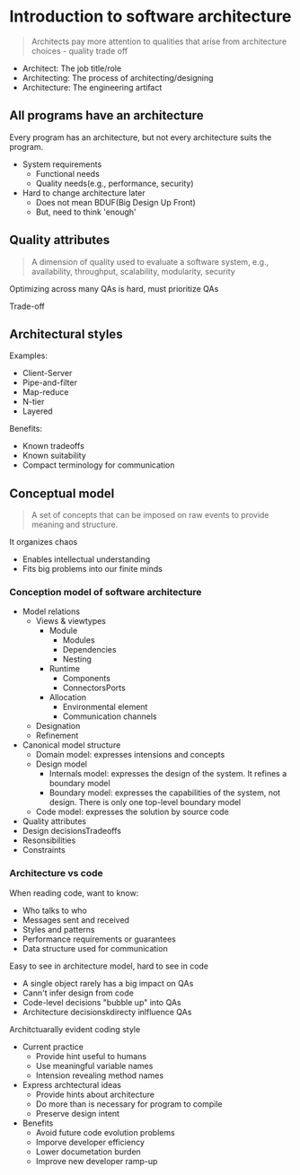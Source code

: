 # Introduction to software architecture

> Architects pay more attention to qualities that arise from architecture choices - quality trade off

- Architect: The job title/role
- Architecting: The process of architecting/designing
- Architecture: The engineering artifact

## All programs have an architecture

Every program has an architecture, but not every architecture suits the program.

- System requirements
  - Functional needs
  - Quality needs(e.g., performance, security)
- Hard to change architecture later
  - Does not mean BDUF(Big Design Up Front)
  - But, need to think 'enough'

## Quality attributes

> A dimension of quality used to evaluate a software system, e.g., availability, throughput, scalability, modularity, security

Optimizing across many QAs is hard, must prioritize QAs

Trade-off

## Architectural styles

Examples:

- Client-Server
- Pipe-and-filter
- Map-reduce
- N-tier
- Layered
  
Benefits:

- Known tradeoffs
- Known suitability
- Compact terminology for communication

## Conceptual model

> A set of concepts that can be imposed on raw events to provide meaning and structure.

It organizes chaos

- Enables intellectual understanding
- Fits big problems into our finite minds

### Conception model of software architecture

- Model relations
  - Views & viewtypes
    - Module
        - Modules
        - Dependencies
        - Nesting
    - Runtime
        - Components
        - ConnectorsPorts
    - Allocation
        - Environmental element
        - Communication channels
  - Designation
  - Refinement
- Canonical model structure
  - Domain model: expresses intensions and concepts
  - Design model
    - Internals model: expresses the design of the system. It refines a boundary model
    - Boundary model: expresses the capabilities of the system, not design. There is only one top-level boundary model
  - Code model: expresses the solution by source code
- Quality attributes
- Design decisionsTradeoffs
- Resonsibilities
- Constraints

### Architecture vs code

When reading code, want to know:
- Who talks to who
- Messages sent and received
- Styles and patterns
- Performance requirements or guarantees
- Data structure used for communication

Easy to see in architecture model, hard to see in code

- A single object rarely has a big impact on QAs
- Cann't infer design from code
- Code-level decisions "bubble up" into QAs
- Architecture decisionskdirecty inlfluence QAs

Architctuarally evident coding style

- Current practice
  - Provide hint useful to humans
  - Use meaningful variable names
  - Intension revealing method names
- Express archtectural ideas
  - Provide hints about architecture
  - Do more than is necessary for program to compile
  - Preserve design intent
- Benefits
  - Avoid future code evolution problems
  - Imporve developer efficiency
  - Lower documetation burden
  - Improve new developer ramp-up
